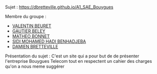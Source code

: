 Sujet : https://dbretteville.github.io/A1_SAE_Bouygues

Membre du groupe :
- [VALENTIN BEURET](valentin.beuret@edu.univ-fcomte.fr)
- [GAUTIER BELEY](gautier.beley@edu.univ-fcomte.fr)
- [MATHEO BONNET](matheo.bonnet@edu.univ-fcomte.fr)
- [SIDI MOHAMED HADI BENHADJEBA](sidi_mohamed_hadi.benhadjeba@edu.univ-fcomte.fr)
- [DAMIEN BRETTEVILLE](damien.bretteville@edu.univ-fcomte.fr)

Présentation du sujet : C'est un site qui a pour but de de présenter l'entreprise Bouygues Telecom tout en respectent un cahier des charges qu'on a nous meme suggérer 
